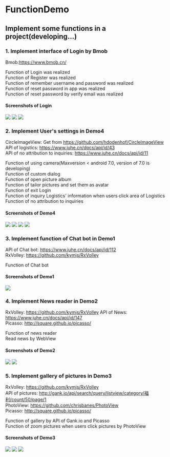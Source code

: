 # FunctionDemo
## Implement some functions in a project(developing...)

### 1. Implement interface of Login by Bmob
Bmob:https://www.bmob.cn/

Function of Login was realized<br>
Function of Register was realized<br>
Function of remember username and password was realized<br>
Function of reset password in app was realized<br>
Function of reset password by verify email was realized<br>
#### Screenshots of Login

![](screenshots/login.png)
![](screenshots/register.png)
![](screenshots/resetpassword.png)

### 2. Implement User's settings in Demo4
CircleImageView: Get from https://github.com/hdodenhof/CircleImageView<br>
API of logistics: https://www.juhe.cn/docs/api/id/43<br>
API of no attribution to inquiries: https://www.juhe.cn/docs/api/id/11<br>

Function of using camera(Maxversion < android 7.0, version of 7.0 is developing)<br>
Function of custom dialog<br>
Function of open picture album<br>
Function of tailor pictures and set them as avatar<br>
Function of exit Login<br>
Function of inquiry Logistics' information when users click area of Logistics<br>
Function of no attribution to inquiries<br>
#### Screenshots of Demo4

![](screenshots/setAvatar.png)
![](screenshots/exitLogin.png)
![](screenshots/logistics.png)
![](screenshots/queryphoneInfor.png)

### 3. Implement function of Chat bot in Demo1
API of Chat bot: https://www.juhe.cn/docs/api/id/112<br>
RxVolley: https://github.com/kymjs/RxVolley<br>

Function of Chat bot<br>

#### Screenshots of Demo1

![](screenshots/chatbot.png)

### 4. Implement News reader in Demo2
RxVolley: https://github.com/kymjs/RxVolley
API of News: https://www.juhe.cn/docs/api/id/147<br>
Picasso: http://square.github.io/picasso/<br>

Function of news reader<br>
Read news by WebView<br>

#### Screenshots of Demo2

![](screenshots/newsreader.png)
![](screenshots/webview.png)

### 5. Implement gallery of pictures in Demo3
RxVolley: https://github.com/kymjs/RxVolley<br>
API of pictures: http://gank.io/api/search/query/listview/category/福利/count/50/page/1<br>
PhotoView: https://github.com/chrisbanes/PhotoView<br>
Picasso: http://square.github.io/picasso/<br>

Function of gallery by API of Gank.io and Picasso<br>
Function of zoom pictures when users click pictures by PhotoView<br>

#### Screenshots of Demo3

![](screenshots/Demo3.png)
![](screenshots/ClickImage.png)
![](screenshots/zoompicture.png)
